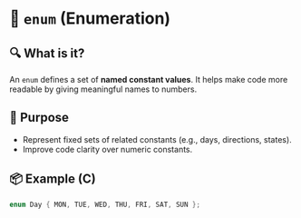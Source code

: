 # 🧱 `enum` (Enumeration)

## 🔍 What is it?
An `enum` defines a set of **named constant values**. It helps make code more readable by giving meaningful names to numbers.

## 🧠 Purpose
- Represent fixed sets of related constants (e.g., days, directions, states).
- Improve code clarity over numeric constants.

## 📦 Example (C)

```c
enum Day { MON, TUE, WED, THU, FRI, SAT, SUN };
